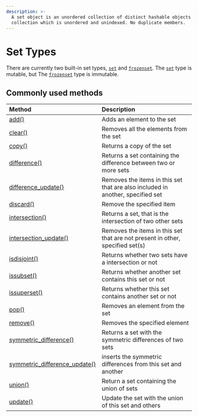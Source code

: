 ```yaml
---
description: >-
  A set object is an unordered collection of distinct hashable objects. Set is a
  collection which is unordered and unindexed. No duplicate members.
---
```


# Set Types

 There are currently two built-in set types, [`set`](https://docs.python.org/3/library/stdtypes.html#set) and [`frozenset`](https://docs.python.org/3/library/stdtypes.html#frozenset). The [`set`](https://docs.python.org/3/library/stdtypes.html#set) type is mutable, but  The [`frozenset`](https://docs.python.org/3/library/stdtypes.html#frozenset) type is immutable.

## Commonly used methods

| Method | Description |
| :--- | :--- |
| [add\(\)](https://www.w3schools.com/python/ref_set_add.asp) | Adds an element to the set |
| [clear\(\)](https://www.w3schools.com/python/ref_set_clear.asp) | Removes all the elements from the set |
| [copy\(\)](https://www.w3schools.com/python/ref_set_copy.asp) | Returns a copy of the set |
| [difference\(\)](https://www.w3schools.com/python/ref_set_difference.asp) | Returns a set containing the difference between two or more sets |
| [difference\_update\(\)](https://www.w3schools.com/python/ref_set_difference_update.asp) | Removes the items in this set that are also included in another, specified set |
| [discard\(\)](https://www.w3schools.com/python/ref_set_discard.asp) | Remove the specified item |
| [intersection\(\)](https://www.w3schools.com/python/ref_set_intersection.asp) | Returns a set, that is the intersection of two other sets |
| [intersection\_update\(\)](https://www.w3schools.com/python/ref_set_intersection_update.asp) | Removes the items in this set that are not present in other, specified set\(s\) |
| [isdisjoint\(\)](https://www.w3schools.com/python/ref_set_isdisjoint.asp) | Returns whether two sets have a intersection or not |
| [issubset\(\)](https://www.w3schools.com/python/ref_set_issubset.asp) | Returns whether another set contains this set or not |
| [issuperset\(\)](https://www.w3schools.com/python/ref_set_issuperset.asp) | Returns whether this set contains another set or not |
| [pop\(\)](https://www.w3schools.com/python/ref_set_pop.asp) | Removes an element from the set |
| [remove\(\)](https://www.w3schools.com/python/ref_set_remove.asp) | Removes the specified element |
| [symmetric\_difference\(\)](https://www.w3schools.com/python/ref_set_symmetric_difference.asp) | Returns a set with the symmetric differences of two sets |
| [symmetric\_difference\_update\(\)](https://www.w3schools.com/python/ref_set_symmetric_difference_update.asp) | inserts the symmetric differences from this set and another |
| [union\(\)](https://www.w3schools.com/python/ref_set_union.asp) | Return a set containing the union of sets |
| [update\(\)](https://www.w3schools.com/python/ref_set_update.asp) | Update the set with the union of this set and others |

